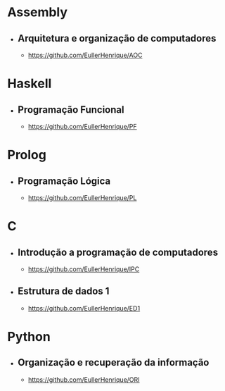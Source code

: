 # Assembly

- ## Arquitetura e organização de computadores
  - https://github.com/EullerHenrique/AOC

# Haskell

- ## Programação Funcional
  - https://github.com/EullerHenrique/PF
# Prolog

- ## Programação Lógica
  - https://github.com/EullerHenrique/PL

# C

- ## Introdução a programação de computadores
  - https://github.com/EullerHenrique/IPC

- ## Estrutura de dados 1
  - https://github.com/EullerHenrique/ED1

# Python

- ## Organização e recuperação da informação
  - https://github.com/EullerHenrique/ORI
